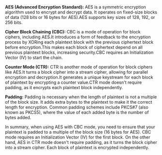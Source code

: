 **AES (Advanced Encryption Standard):**
AES is a symmetric encryption algorithm used to encrypt and decrypt data. It operates on fixed-size blocks of data (128 bits or 16 bytes for AES).AES supports key sizes of 128, 192, or 256 bits.

**Cipher Block Chaining (CBC):**
CBC is a mode of operation for block ciphers, including AES.It introduces a form of feedback to the encryption process by XORing each plaintext block with the previous ciphertext block before encryption.This makes each block of ciphertext depend on all previous plaintext blocks, increasing security.CBC requires an Initialization Vector (IV) to start the chain.

**Counter Mode (CTR):**
CTR is another mode of operation for block ciphers like AES.It turns a block cipher into a stream cipher, allowing for parallel encryption and decryption.It generates a unique keystream for each block of plaintext by encrypting a counter value.CTR mode doesn't require padding, as it encrypts each plaintext block independently.

**Padding:**
Padding is necessary when the length of plaintext is not a multiple of the block size. It adds extra bytes to the plaintext to make it the correct length for encryption. Common padding schemes include PKCS#7 (also known as PKCS5), where the value of each added byte is the number of bytes added.

In summary, when using AES with CBC mode, you need to ensure that your plaintext is padded to a multiple of the block size (16 bytes for AES). CBC mode requires an Initialization Vector (IV) for the first block. On the other hand, AES in CTR mode doesn't require padding, as it turns the block cipher into a stream cipher. Each block of plaintext is encrypted independently.